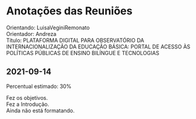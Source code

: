 # Anotações das Reuniões

Orientando: LuisaVeginiRemonato  
Orientador: Andreza  
Título: PLATAFORMA DIGITAL PARA OBSERVATÓRIO DA INTERNACIONALIZAÇÃO DA EDUCAÇÃO BÁSICA: PORTAL DE ACESSO ÀS POLÍTICAS PÚBLICAS DE ENSINO BILÍNGUE E TECNOLOGIAS  

## 2021-09-14

Percentual estimado: 30%

Fez os objetivos.  
Fez a Introdução.  
Ainda não está formatando.  
